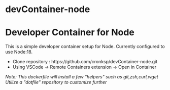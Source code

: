 # devContainer-node

<h1>
Developer Container for Node
</h1>
<p>
This is a simple developer container setup for Node. Currently configured to use Node:18.
<ul>
<li> Clone repository : https://github.com/cronksp/devContainer-node.git </li>
<li> Using VSCode -> Remote Containers extension -> Open in Container </li>
</ul>
<text> <i> Note: This dockerfile will install a few "helpers" such as git,zsh,curl,wget</i> </text>
<br>
<text> <i> Utilize a "dotfile" repository to customize further</i> </text>
</p>
